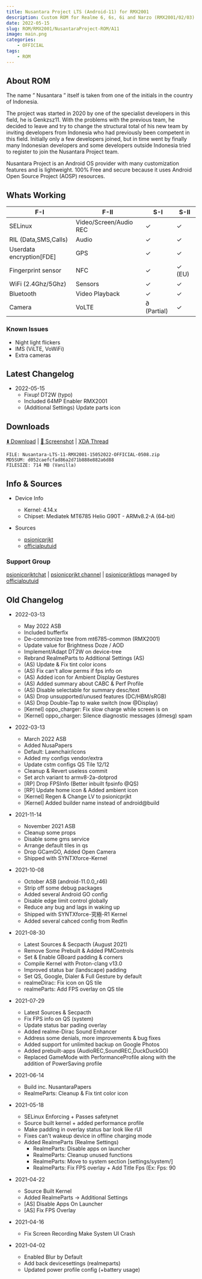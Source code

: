 ```yaml
---
title: Nusantara Project LTS (Android-11) for RMX2001
description: Custom ROM for Realme 6, 6s, 6i and Narzo (RMX2001/02/03)
date: 2022-05-15
slug: ROM/RMX2001/NusantaraProject-ROM/A11
image: main.png
categories:
    - OFFICIAL
tags:
    - ROM
---
```


## About ROM
The name ” Nusantara ” itself is taken from one of the initials in the country of Indonesia.

The project was started in 2020 by one of the specialist developers in this field, he is Genkzsz11. With the problems with the previous team, he decided to leave and try to change the structural total of his new team by inviting developers from Indonesia who had previously been competent in this field. Initially only a few developers joined, but in time went by finally many Indonesian developers and some developers outside Indonesia tried to register to join the Nusantara Project team.

Nusantara Project is an Android OS provider with many customization features and is lightweight. 100% Free and secure because it uses Android Open Source Project (AOSP) resources.

## Whats Working
F-I | F-II | S-I | S-II
---------|---------|---------|---------
SELinux | Video/Screen/Audio REC | ✓ | ✓
RIL (Data,SMS,Calls) | Audio | ✓ | ✓
Userdata encryption[FDE] | GPS | ✓ | ✓
Fingerprint sensor | NFC | ✓ | ✓ (EU)
WiFi (2.4Ghz/5Ghz) | Sensors | ✓ | ✓
Bluetooth | Video Playback | ✓ | ✓
Camera | VoLTE | ∂ (Partial) | ✓

### Known Issues
* Night light flickers
* IMS (ViLTE, VoWiFi)
* Extra cameras

## Latest Changelog
* 2022-05-15
  * Fixup! DT2W (typo)
  * Included 64MP Enabler RMX2001
  * (Additional Settings) Update parts icon

## Downloads
[⬇️ Download](https://www.pling.com/p/1793596) | [🌆 Screenshot](https://t.me/psionicprjktchat) | [XDA Thread](https://forum.xda-developers.com/t/rom-11-official-nusantaraproject-v3-4-14-11-2021.4240463)

```
FILE: Nusantara-LTS-11-RMX2001-15052022-OFFICIAL-0508.zip
MD5SUM: d052caefcfad86a2d71b888e882a6d88
FILESIZE: 714 MB (Vanilla)
```

## Info & Sources
* Device Info
  * Kernel: 4.14.x
  * Chipset: Mediatek MT6785 Helio G90T - ARMv8.2-A (64-bit)

* Sources
  * [psionicprjkt](https://github.com/psionicprjkt)
  * [officialputuid](https://github.com/officialputuid)

### Support Group
[psionicprjktchat](https://t.me/psionicprjktchat) | [psionicprjkt channel](https://t.me/psionicprjkt) | [psionicprjktlogs](https://t.me/psionicprjktlogs) managed by [officialputuid](https://t.me/officialputuid)

## Old Changelog
* 2022-03-13
  * May 2022 ASB
  * Included bufferfix
  * De-commonize tree from mt6785-common (RMX2001)
  * Update value for Brightness Doze / AOD
  * Implement/Adapt DT2W on device-tree
  * Rebrand RealmeParts to Additional Settings (AS)
  * (AS) Update & Fix tint color icons
  * (AS) Fix can't allow perms if fps info on
  * (AS) Added icon for Ambient Display Gestures
  * (AS) Added summary about CABC & Perf Profile
  * (AS) Disable selectable for summary desc/text
  * (AS) Drop unsupported/unused features (DC/HBM/sRGB)
  * (AS) Drop Double-Tap to wake switch (now @Display)
  * [Kernel] oppo_charger: Fix slow charge while screen is on
  * [Kernel] oppo_charger: Silence diagnostic messages (dmesg) spam

* 2022-03-13
  * March 2022 ASB
  * Added NusaPapers
  * Default: Lawnchair/icons
  * Added my configs vendor/extra
  * Update cstm configs QS Tile 12/12
  * Cleanup & Revert useless commit
  * Set arch variant to armv8-2a-dotprod
  * [RP] Drop FPSInfo (Better inbuilt fpsinfo @QS)
  * [RP] Update home icon & Added ambient icon
  * [Kernel] Regen & Change LV to psionicprjkt
  * [Kernel] Added builder name instead of android@build

* 2021-11-14
  * November 2021 ASB
  * Cleanup some props
  * Disable some gms service
  * Arrange default tiles in qs
  * Drop GCamGO, Added Open Camera
  * Shipped with SYNTXforce-Kernel

* 2021-10-08
  * October ASB (android-11.0.0_r46)
  * Strip off some debug packages
  * Added several Android GO config
  * Disable edge limit control globally
  * Reduce any bug and lags in waking up
  * Shipped with SYNTXforce-究極-R1 Kernel
  * Added several cahced config from Redfin

* 2021-08-30
  * Latest Sources & Secpacth (August 2021)
  * Remove Some Prebuilt & Added PMControls
  * Set & Enable GBoard padding & corners
  * Compile Kernel with Proton-clang v13.0
  * Improved status bar (landscape) padding
  * Set QS, Google, Dialer & Full Gesture by default
  * realmeDirac: Fix icon on QS tile
  * realmeParts: Add FPS overlay on QS tile

* 2021-07-29
  * Latest Sources & Secpacth
  * Fix FPS info on QS (system)
  * Update status bar pading overlay
  * Added realme-Dirac Sound Enhancer
  * Address some denials, more improvements & bug fixes
  * Added support for unlimited backup on Google Photos
  * Added prebuilt-apps (AudioREC,SoundREC,DuckDuckGO)
  * Replaced GameMode with PerformanceProfile along with the addition of PowerSaving profile

* 2021-06-14
  * Build inc. NusantaraPapers
  * RealmeParts: Cleanup & Fix tint color icon

* 2021-05-18
  * SELinux Enforcing + Passes safetynet
  * Source built kernel + added performance profile
  * Make padding in overlay status bar look like rUI
  * Fixes can't wakeup device in offline charging mode
  * Added RealmeParts (Realme Settings)
    * RealmeParts: Disable apps on launcher
    * RealmeParts: Cleanup unused functions
    * RealmeParts: Move to system section [settings/system/]
    * RealmeParts: Fix FPS overlay + Add Title Fps (Ex: Fps: 90

* 2021-04-22
  * Source Built Kernel
  * Added RealmeParts -> Additional Settings
  * [AS] Disable Apps On Launcher
  * [AS] Fix FPS Overlay

* 2021-04-16
  * Fix Screen Recording Make System UI Crash
  
* 2021-04-02
  * Enabled Blur by Default
  * Add back devicesettings (realmeparts)
  * Updated power profile config (+battery usage)
